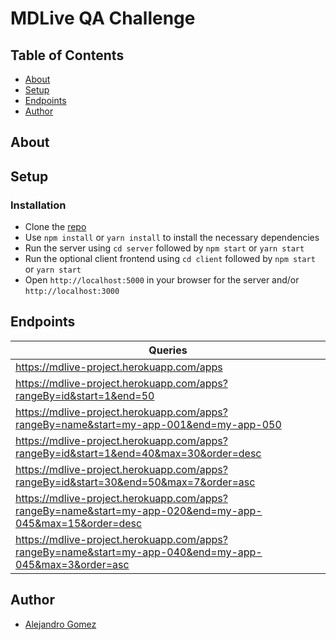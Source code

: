 # MDLive QA Challenge

## Table of Contents
- [About](#about)
- [Setup](#setup)
- [Endpoints](#endpoints)
- [Author](#author)

## About <a name = "about"></a>

## Setup <a name = "setup"></a>

### Installation

*   Clone the [repo]('https://github.com/alegomez1/MDLive-project/')
*   Use ```npm install``` or ```yarn install``` to install the necessary dependencies
*   Run the server using ```cd server``` followed by ```npm start``` or ```yarn start```
*   Run the optional client frontend using ```cd client``` followed by ```npm start``` or ```yarn start```
*   Open ```http://localhost:5000``` in your browser for the server and/or ```http://localhost:3000```

## Endpoints <a name = "endpoints"></a>

| Queries |
| --- |
| https://mdlive-project.herokuapp.com/apps |
| https://mdlive-project.herokuapp.com/apps?rangeBy=id&start=1&end=50 |
| https://mdlive-project.herokuapp.com/apps?rangeBy=name&start=my-app-001&end=my-app-050 |
| https://mdlive-project.herokuapp.com/apps?rangeBy=id&start=1&end=40&max=30&order=desc |
| https://mdlive-project.herokuapp.com/apps?rangeBy=id&start=30&end=50&max=7&order=asc |
| https://mdlive-project.herokuapp.com/apps?rangeBy=name&start=my-app-020&end=my-app-045&max=15&order=desc |
| https://mdlive-project.herokuapp.com/apps?rangeBy=name&start=my-app-040&end=my-app-045&max=3&order=asc |

## Author <a name = "author"></a>
* [Alejandro Gomez](https://github.com/alegomez1)

